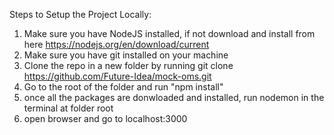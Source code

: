 Steps to Setup the Project Locally:
  1. Make sure you have NodeJS installed, if not download and install from here https://nodejs.org/en/download/current
  2. Make sure you have git installed on your machine
  3. Clone the repo in a new folder by running git clone https://github.com/Future-Idea/mock-oms.git
  4. Go to the root of the folder and run "npm install"
  5. once all the packages are donwloaded and installed, run nodemon in the terminal at folder root
  6. open browser and go to localhost:3000 
